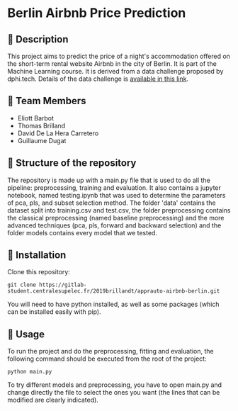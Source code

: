 # Berlin Airbnb Price Prediction


## :book: Description

This project aims to predict the price of a night's accommodation offered on the short-term rental website Airbnb in the city of Berlin. It is part of the Machine Learning course. It is derived from a data challenge proposed by dphi.tech. Details of the data challenge is [available in this link](https://dphi.tech/challenges/data-sprint-47-airbnb-berlin-price-prediction/160/data).


## :busts_in_silhouette: Team Members

- Eliott Barbot
- Thomas Brilland
- David De La Hera Carretero
- Guillaume Dugat


## :japanese_castle: Structure of the repository

The repository is made up with a main.py file that is used to do all the pipeline: preprocessing, training and evaluation. It also contains a jupyter notebook, named testing.ipynb that was used to determine the parameters of pca, pls, and subset selection method. The folder 'data' contains the dataset split into training.csv and test.csv, the folder preprocessing contains the classical preprocessing (named baseline preprocessing) and the more advanced techniques (pca, pls, forward and backward selection) and the folder models contains every model that we tested.


## :hammer: Installation

Clone this repository:

```
git clone https://gitlab-student.centralesupelec.fr/2019brillandt/apprauto-airbnb-berlin.git
```

You will need to have python installed, as well as some packages (which can be installed easily with pip).


## :ferris_wheel: Usage

To run the project and do the preprocessing, fitting and evaluation, the following command should be executed from the root of the project:

```
python main.py
```

To try different models and preprocessing, you have to open main.py and change directly the file to select the ones you want (the lines that can be modified are clearly indicated).
